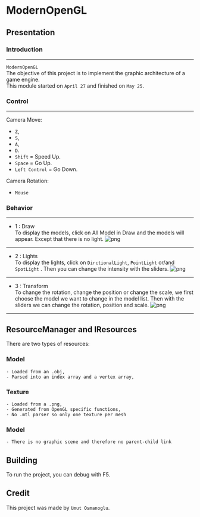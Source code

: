 # ModernOpenGL

## Presentation


### Introduction
-----------
`ModernOpenGL`<br>
The objective of this project is to implement the graphic architecture of a game engine.<br>
This module started on `April 27` and finished on `May 25`.<br>

### Control
-----------
Camera Move: <br>
- `Z`,  
- `S`,  
- `A`, 
- `D`. 
- `Shift` = Speed Up.<br>
- `Space` = Go Up.<br>
- `Left Control` = Go Down.<br>

Camera Rotation: <br>
- `Mouse`

### Behavior
-----------
 - 1 : Draw <br>
   To display the models, click on All Model in Draw and the models will appear. Except that there is no light.
   ![png](OpenGLVeryStart/OpenGL/Assets/1.PNG)
-----------
 - 2 : Lights <br>
    To display the lights, click on `DirctionalLight`, `PointLight` or/and `SpotLight` . Then you can change the intensity with the sliders.
   ![png](OpenGLVeryStart/OpenGL/Assets/2.PNG)
-----------
 - 3 : Transform <br>
    To change the rotation, change the position or change the scale, we first choose the model we want to change in the model list. Then with the sliders we can change the rotation, position and scale.
   ![png](OpenGLVeryStart/OpenGL/Assets/3.PNG)
-----------
## ResourceManager and IResources

There are two types of resources:

### Model

    - Loaded from an .obj,
    - Parsed into an index array and a vertex array,

### Texture

    - Loaded from a .png,
    - Generated from OpenGL specific functions,
    - No .mtl parser so only one texture per mesh 

### Model

    - There is no graphic scene and therefore no parent-child link

## Building

To run the project, you can debug with F5.

## Credit

This project was made by `Umut Osmanoglu`.


